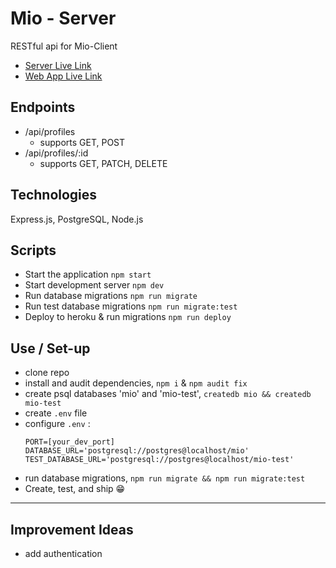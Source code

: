 # Mio - Server
RESTful api for Mio-Client 

- [Server Live Link](https://mio-server.herokuapp.com/)
- [Web App Live Link](https://mio-client.vercel.app/)

## Endpoints
- /api/profiles
    - supports GET, POST
- /api/profiles/:id
    - supports GET, PATCH, DELETE
## Technologies
Express.js, PostgreSQL, Node.js

## Scripts

- Start the application `npm start`
- Start development server `npm dev`
- Run database migrations `npm run migrate`
- Run test database migrations `npm run migrate:test`
- Deploy to heroku & run migrations `npm run deploy`

## Use / Set-up
- clone repo
- install and audit dependencies, `npm i` & `npm audit fix`
- create psql databases 'mio' and 'mio-test', `createdb mio && createdb mio-test`
- create `.env` file
- configure `.env` : 
    ```
    PORT=[your_dev_port]
    DATABASE_URL='postgresql://postgres@localhost/mio'
    TEST_DATABASE_URL='postgresql://postgres@localhost/mio-test'
    ```
- run database migrations, `npm run migrate && npm run migrate:test`
- Create, test, and ship 😁
---

## Improvement Ideas
- add authentication